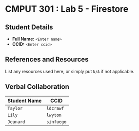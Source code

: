 # CMPUT 301 : Lab 5 - Firestore

## Student Details

- **Full Name:** `<Enter name>`
- **CCID:** `<Enter ccid>`

## References and Resources

List any resources used here, or simply put `N/A` if not applicable.

## Verbal Collaboration

| Student Name | CCID     |
| ------------ | -------- |
|   `Taylor`   |`ldcrawf` |
|    `Lily`    | `lwyton` |
|  `Jeanard`   |`sinfuego`|

